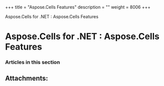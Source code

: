 +++
title = "Aspose.Cells Features" 
description = "" 
weight = 8006 
+++

Aspose.Cells for .NET : Aspose.Cells Features  

# Aspose.Cells for .NET : Aspose.Cells Features


### Articles in this section

           

## Attachments:



